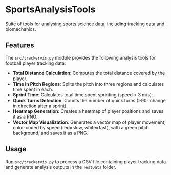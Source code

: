 # SportsAnalysisTools
Suite of tools for analysing sports science data, including tracking data and biomechanics.

## Features

The `src/trackervis.py` module provides the following analysis tools for football player tracking data:

- **Total Distance Calculation**: Computes the total distance covered by the player.
- **Time in Pitch Regions**: Splits the pitch into three regions and calculates time spent in each.
- **Sprint Time**: Calculates total time spent sprinting (speed > 3 m/s).
- **Quick Turns Detection**: Counts the number of quick turns (>90° change in direction after a sprint).
- **Heatmap Generation**: Creates a heatmap of player positions and saves it as a PNG.
- **Vector Map Visualization**: Generates a vector map of player movement, color-coded by speed (red=slow, white=fast), with a green pitch background, and saves it as a PNG.

## Usage

Run `src/trackervis.py` to process a CSV file containing player tracking data and generate analysis outputs in the `TestData` folder.
